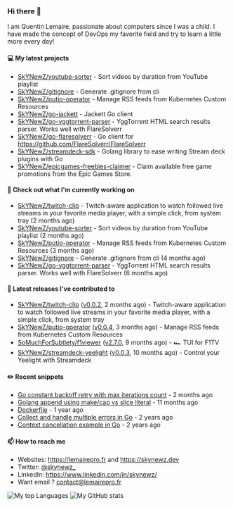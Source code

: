 ### Hi there 👋

I am Quentin Lemaire, passionate about computers since I was a child.
I have made the concept of DevOps my favorite field and try to learn a little more every day!

#### 💻 My latest projects


- [SkYNewZ/youtube-sorter](https://github.com/SkYNewZ/youtube-sorter) - Sort videos by duration from YouTube playlist
- [SkYNewZ/gitignore](https://github.com/SkYNewZ/gitignore) - Generate .gitignore from cli
- [SkYNewZ/putio-operator](https://github.com/SkYNewZ/putio-operator) - Manage RSS feeds from Kubernetes Custom Resources 
- [SkYNewZ/go-jackett](https://github.com/SkYNewZ/go-jackett) - Jackett Go client
- [SkYNewZ/go-yggtorrent-parser](https://github.com/SkYNewZ/go-yggtorrent-parser) - YggTorrent HTML search results parser. Works well with FlareSolverr
- [SkYNewZ/go-flaresolverr](https://github.com/SkYNewZ/go-flaresolverr) - Go client for https://github.com/FlareSolverr/FlareSolverr
- [SkYNewZ/streamdeck-sdk](https://github.com/SkYNewZ/streamdeck-sdk) - Golang library to ease writing Stream deck plugins with Go
- [SkYNewZ/epicgames-freebies-claimer](https://github.com/SkYNewZ/epicgames-freebies-claimer) - Claim available free game promotions from the Epic Games Store.

#### 👷 Check out what I'm currently working on


- [SkYNewZ/twitch-clip](https://github.com/SkYNewZ/twitch-clip) - Twitch-aware application to watch followed live streams in your favorite media player, with a simple click, from system tray (2 months ago)
- [SkYNewZ/youtube-sorter](https://github.com/SkYNewZ/youtube-sorter) - Sort videos by duration from YouTube playlist (2 months ago)
- [SkYNewZ/putio-operator](https://github.com/SkYNewZ/putio-operator) - Manage RSS feeds from Kubernetes Custom Resources  (3 months ago)
- [SkYNewZ/gitignore](https://github.com/SkYNewZ/gitignore) - Generate .gitignore from cli (4 months ago)
- [SkYNewZ/go-yggtorrent-parser](https://github.com/SkYNewZ/go-yggtorrent-parser) - YggTorrent HTML search results parser. Works well with FlareSolverr (6 months ago)

#### 🚀 Latest releases I've contributed to


- [SkYNewZ/twitch-clip](https://github.com/SkYNewZ/twitch-clip) ([v0.0.2](https://github.com/SkYNewZ/twitch-clip/releases/tag/v0.0.2), 2 months ago) - Twitch-aware application to watch followed live streams in your favorite media player, with a simple click, from system tray
- [SkYNewZ/putio-operator](https://github.com/SkYNewZ/putio-operator) ([v0.0.4](https://github.com/SkYNewZ/putio-operator/releases/tag/v0.0.4), 3 months ago) - Manage RSS feeds from Kubernetes Custom Resources 
- [SoMuchForSubtlety/f1viewer](https://github.com/SoMuchForSubtlety/f1viewer) ([v2.7.0](https://github.com/SoMuchForSubtlety/f1viewer/releases/tag/v2.7.0), 9 months ago) - 🏎️ TUI for F1TV
- [SkYNewZ/streamdeck-yeelight](https://github.com/SkYNewZ/streamdeck-yeelight) ([v0.0.3](https://github.com/SkYNewZ/streamdeck-yeelight/releases/tag/v0.0.3), 10 months ago) - Control your Yeelight with Streamdeck

#### ✏️ Recent snippets


- [Go constant backoff retry with max iterations count](https://gist.github.com/69f09bb63ed1429557aa9121042531fa) - 2 months ago
- [Golang append using make/cap vs slice literal](https://gist.github.com/ebdcb5d1737bcabc66238d0818250f4b) - 11 months ago
- [Dockerfile](https://gist.github.com/0a0e1b32f91ea09efa1f5bdfef480b21) - 1 year ago
- [Collect and handle multiple errors in Go](https://gist.github.com/f430d44a9bab539696c27b98c44a7921) - 2 years ago
- [Context cancellation example in Go](https://gist.github.com/36b5256e0f0c4094cadfc1d9f1f96547) - 2 years ago

#### 📫 How to reach me

- Websites: https://lemairepro.fr and https://skynewz.dev
- Twitter: [@skynewz_](https://twitter.com/skynewz_)
- LinkedIn: https://www.linkedin.com/in/skynewz/
- Want email ? [contact@lemairepro.fr](mailto:contact@lemairepro.fr?subject=Contact%20from%20your%20Github%20Profile)

![My top Languages](https://github-readme-stats.vercel.app/api/top-langs/?username=skynewz&hide=javascript,html,css,typescript&layout=compact)
![My GitHub stats](https://github-readme-stats.vercel.app/api?username=skynewz&count_private=true&show_icons=true)
